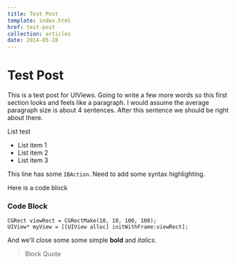 ```yaml
---
title: Test Post
template: index.html
href: test-post
collection: articles
date: 2014-05-28
---
```


# Test Post

This is a test post for UIViews. Going to write a few more words so this first section looks and feels like a paragraph. I would assume the average paragraph size is about 4 sentences. After this sentence we should be right about there.

List test
- List item 1
- List item 2
- List item 3

This line has some `IBAction`. Need to add some syntax highlighting.

Here is a code block

### Code Block

```
CGRect viewRect = CGRectMake(10, 10, 100, 100);
UIView* myView = [[UIView alloc] initWithFrame:viewRect];
```

And we'll close some some simple **bold** and *italics*.

> Block Quote
